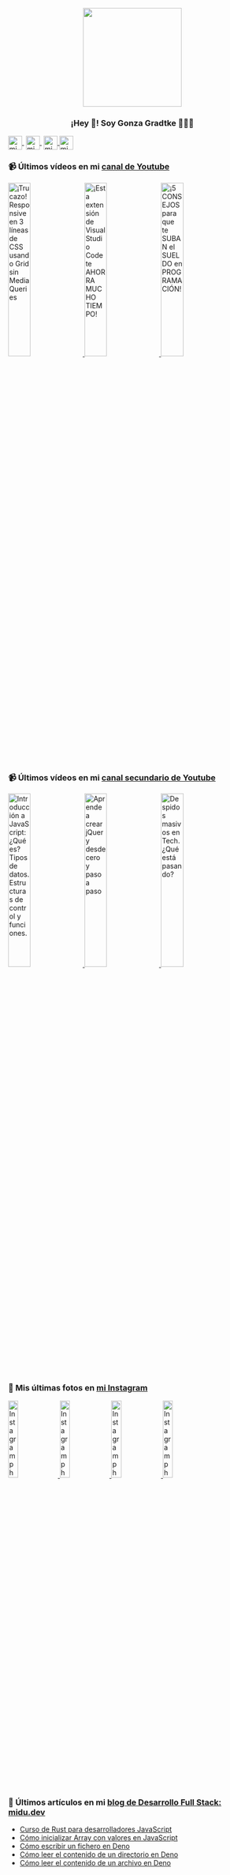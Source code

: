 <p align="center" width="300">
   <img align="center" width="200" src="https://user-images.githubusercontent.com/1561955/106762302-fda9de00-6635-11eb-99be-3ef744e60c0e.png" />
   <h3 align="center">¡Hey 👋! Soy Gonza Gradtke 👨🏻‍💻</h3>
</p>
   <a href="https://twitch.tv/midudev" target="blank" style='margin-right:4px'>
    <img align="center" src="https://cdn.jsdelivr.net/npm/simple-icons@3.0.1/icons/twitch.svg" alt="midudev" height="28px" width="28px" />
  </a>
   <a href="https://youtube.com/midudev" target="blank" style='margin-right:4px'>
    <img align="center" src="https://cdn.jsdelivr.net/npm/simple-icons@3.0.1/icons/youtube.svg" alt="midudev" height="28px" width="28px" />
  </a>
  <a href="https://instagram.com/midu.dev" target="blank">
    <img align="center" src="https://cdn.jsdelivr.net/npm/simple-icons@3.0.1/icons/instagram.svg" alt="midu.dev" height="28px" width="28px" />
  </a>
  <a href="https://twitter.com/midudev" target="blank">
    <img align="center" src="https://cdn.jsdelivr.net/npm/simple-icons@3.0.1/icons/twitter.svg" alt="midudev" height="28px" width="28px" />
  </a>
</p>

### 📹 Últimos vídeos en mi [canal de Youtube](https://youtube.com/midudev?sub_confirmation=1)

<a href='https://youtu.be/cs6DBJhc7qE' target='_blank'>
  <img width='30%' src='https://img.youtube.com/vi/cs6DBJhc7qE/mqdefault.jpg' alt='¡Trucazo! Responsive en 3 líneas de CSS usando Grid sin Media Queries' />
</a>
<a href='https://youtu.be/7gtWYUJRD48' target='_blank'>
  <img width='30%' src='https://img.youtube.com/vi/7gtWYUJRD48/mqdefault.jpg' alt='¡Esta extensión de Visual Studio Code te AHORRA MUCHO TIEMPO!' />
</a>
<a href='https://youtu.be/NGmIZD2bXsE' target='_blank'>
  <img width='30%' src='https://img.youtube.com/vi/NGmIZD2bXsE/mqdefault.jpg' alt='¡5 CONSEJOS para que te SUBAN el SUELDO en PROGRAMACIÓN!' />
</a>

### 📹 Últimos vídeos en mi [canal secundario de Youtube](https://youtube.com/midulive?sub_confirmation=1)

<a href='https://youtu.be/Z34BF9PCfYg' target='_blank'>
  <img width='30%' src='https://img.youtube.com/vi/Z34BF9PCfYg/mqdefault.jpg' alt='Introducción a JavaScript: ¿Qué es? Tipos de datos. Estructuras de control y funciones.' />
</a>
<a href='https://youtu.be/AHdmvGW1oic' target='_blank'>
  <img width='30%' src='https://img.youtube.com/vi/AHdmvGW1oic/mqdefault.jpg' alt='Aprende a crear jQuery desde cero y paso a paso' />
</a>
<a href='https://youtu.be/Cx7LFxGNLxs' target='_blank'>
  <img width='30%' src='https://img.youtube.com/vi/Cx7LFxGNLxs/mqdefault.jpg' alt='Despidos masivos en Tech. ¿Qué está pasando?' />
</a>

### 📸 Mis últimas fotos en [mi Instagram](https://instagram.com/midu.dev)

<a href='https://instagram.com/p/CnPRjP-pxdf' target='_blank'>
  <img width='20%' src='https://scontent-lcy1-1.cdninstagram.com/v/t51.2885-15/324237577_201874208999270_6392616601091744078_n.jpg?stp=dst-jpg_e15&_nc_ht=scontent-lcy1-1.cdninstagram.com&_nc_cat=102&_nc_ohc=sSO7jUDwL4oAX_UJhZ5&edm=APU89FABAAAA&ccb=7-5&oh=00_AfCpH_JiYlXrEPDM7fLSL1AjXbWFxeqPTuTewdwRLQWZxQ&oe=63C02ED2&_nc_sid=86f79a' alt='Instagram photo' />
</a>
<a href='https://instagram.com/p/CnMv_DDJwdK' target='_blank'>
  <img width='20%' src='https://scontent-lcy1-1.cdninstagram.com/v/t51.2885-15/324234225_534767438425755_6023243008205075784_n.jpg?stp=dst-jpg_e15&_nc_ht=scontent-lcy1-1.cdninstagram.com&_nc_cat=103&_nc_ohc=MSCJzJ8e3A4AX9za1ch&edm=APU89FABAAAA&ccb=7-5&oh=00_AfAUcNO1Iu0ytKgmUSJ-MrIfTXzjYpW0P1377dBChqd_rg&oe=63BF8F5A&_nc_sid=86f79a' alt='Instagram photo' />
</a>
<a href='https://instagram.com/p/CnE-lZrpRWe' target='_blank'>
  <img width='20%' src='https://scontent-lcy1-1.cdninstagram.com/v/t51.2885-15/324229595_693643932422196_690845043293922083_n.jpg?stp=dst-jpg_e15&_nc_ht=scontent-lcy1-1.cdninstagram.com&_nc_cat=100&_nc_ohc=ikO6lI0XpcIAX_jiR2R&edm=APU89FABAAAA&ccb=7-5&oh=00_AfDP1DDY-QJ-Ip_HnR9EFSqF9Kn2f1Kjezr4_s9ZjRoLcA&oe=63BFD25A&_nc_sid=86f79a' alt='Instagram photo' />
</a>
<a href='https://instagram.com/p/CnCbTsZpjkm' target='_blank'>
  <img width='20%' src='https://scontent-lcy1-1.cdninstagram.com/v/t51.2885-15/323583462_708859463919020_7239083525625783161_n.jpg?stp=dst-jpg_e15&_nc_ht=scontent-lcy1-1.cdninstagram.com&_nc_cat=108&_nc_ohc=uo_nETxWF5kAX-s8O9w&edm=APU89FABAAAA&ccb=7-5&oh=00_AfCCWdz6hwpfjYjiq_MM5LEODQ5rMuA6u7hdr4NhBKgztQ&oe=63BFB610&_nc_sid=86f79a' alt='Instagram photo' />
</a>

### 📝 Últimos artículos en mi [blog de Desarrollo Full Stack: midu.dev](https://midu.dev)
- [Curso de Rust para desarrolladores JavaScript](https://midu.dev/rust-para-desarrolladores-javascript/)
- [Cómo inicializar Array con valores en JavaScript](https://midu.dev/inicializar-array-con-valores/)
- [Cómo escribir un fichero en Deno](https://midu.dev/como-escribir-fichero-deno/)
- [Cómo leer el contenido de un directorio en Deno](https://midu.dev/como-leer-directorio-deno/)
- [Cómo leer el contenido de un archivo en Deno](https://midu.dev/como-leer-un-archivo-en-deno/)
